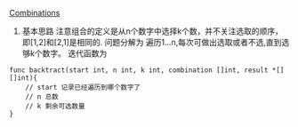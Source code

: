 [Combinations](https://leetcode.com/problems/combinations/)
1. 基本思路
注意组合的定义是从n个数字中选择k个数，并不关注选取的顺序，即[1,2]和[2,1]是相同的.
问题分解为 遍历1...n,每次可做出选取或者不选,直到选够k个数字。
迭代函数为
``` golang
func backtract(start int, n int, k int, combination []int, result *[][]int){
    // start 记录已经遍历到哪个数字了
    // n 总数
    // k 剩余可选数量
}
```
